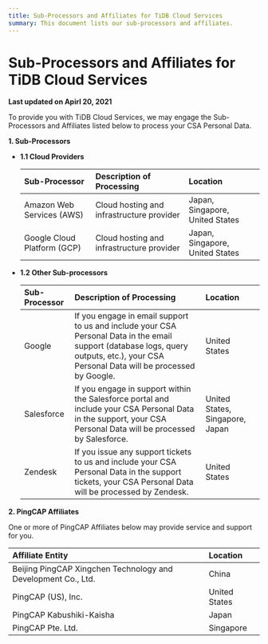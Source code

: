```yaml
---
title: Sub-Processors and Affiliates for TiDB Cloud Services
summary: This document lists our sub-processors and affiliates.
---
```


# Sub-Processors and Affiliates for TiDB Cloud Services

**Last updated on Apirl 20, 2021**

To provide you with TiDB Cloud Services, we may engage the Sub-Processors and Affiliates listed below to process your CSA Personal Data.

**1. Sub-Processors**

- **1.1 Cloud Providers**

    | Sub-Processor       | Description of Processing         | Location          |
    | :------------------------------- | :-------------------- | :-------------------------------- |
    | Amazon Web Services (AWS) | Cloud hosting and infrastructure provider | Japan, Singapore, United States|
    | Google Cloud Platform (GCP)| Cloud hosting and infrastructure provider | Japan, Singapore, United States|

- **1.2 Other Sub-processors**

    | Sub-Processor       | Description of Processing         | Location          |
    | :------------------------------- | :-------------------- | :-------------------------------- |
    | Google | If you engage in email support to us and include your CSA Personal Data in the email support (database logs, query outputs, etc.), your CSA Personal Data will be processed by Google. | United States |
    | Salesforce| If you engage in support within the Salesforce portal and include your CSA Personal Data in the support, your CSA Personal Data will be processed by Salesforce. | United States, Singapore, Japan |
    | Zendesk | If you issue any support tickets to us and include your CSA Personal Data in the support tickets, your CSA Personal Data will be processed by Zendesk. | United States |

**2. PingCAP Affiliates**

One or more of PingCAP Affiliates below may provide service and support for you.

| Affiliate Entity       | Location        |
| :------------------------------- | :-------------------- |
| Beijing PingCAP Xingchen Technology and Development Co., Ltd.| China |
| PingCAP (US), Inc. | United States |
| PingCAP Kabushiki-Kaisha | Japan |
| PingCAP Pte. Ltd. | Singapore |
